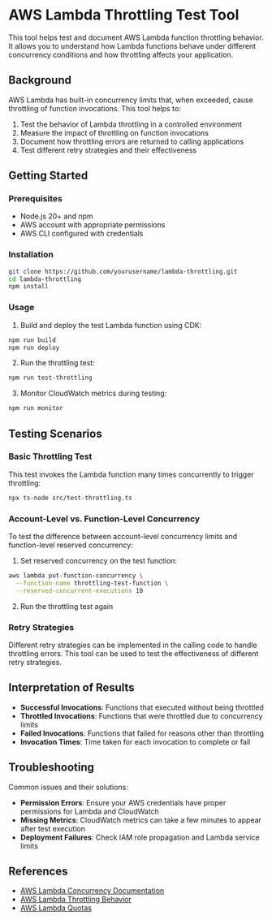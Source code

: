 # AWS Lambda Throttling Test Tool

This tool helps test and document AWS Lambda function throttling behavior. It allows you to understand how Lambda functions behave under different concurrency conditions and how throttling affects your application.

## Background

AWS Lambda has built-in concurrency limits that, when exceeded, cause throttling of function invocations. This tool helps to:

1. Test the behavior of Lambda throttling in a controlled environment
2. Measure the impact of throttling on function invocations
3. Document how throttling errors are returned to calling applications
4. Test different retry strategies and their effectiveness

## Getting Started

### Prerequisites

- Node.js 20+ and npm
- AWS account with appropriate permissions
- AWS CLI configured with credentials

### Installation

```bash
git clone https://github.com/yourusername/lambda-throttling.git
cd lambda-throttling
npm install
```

### Usage

1. Build and deploy the test Lambda function using CDK:

```bash
npm run build
npm run deploy
```

2. Run the throttling test:

```bash
npm run test-throttling
```

3. Monitor CloudWatch metrics during testing:

```bash
npm run monitor
```

## Testing Scenarios

### Basic Throttling Test

This test invokes the Lambda function many times concurrently to trigger throttling:

```bash
npx ts-node src/test-throttling.ts
```

### Account-Level vs. Function-Level Concurrency

To test the difference between account-level concurrency limits and function-level reserved concurrency:

1. Set reserved concurrency on the test function:

```bash
aws lambda put-function-concurrency \
  --function-name throttling-test-function \
  --reserved-concurrent-executions 10
```

2. Run the throttling test again

### Retry Strategies

Different retry strategies can be implemented in the calling code to handle throttling errors. This tool can be used to test the effectiveness of different retry strategies.

## Interpretation of Results

- **Successful Invocations**: Functions that executed without being throttled
- **Throttled Invocations**: Functions that were throttled due to concurrency limits
- **Failed Invocations**: Functions that failed for reasons other than throttling
- **Invocation Times**: Time taken for each invocation to complete or fail

## Troubleshooting

Common issues and their solutions:

- **Permission Errors**: Ensure your AWS credentials have proper permissions for Lambda and CloudWatch
- **Missing Metrics**: CloudWatch metrics can take a few minutes to appear after test execution
- **Deployment Failures**: Check IAM role propagation and Lambda service limits

## References

- [AWS Lambda Concurrency Documentation](https://docs.aws.amazon.com/lambda/latest/dg/invocation-scaling.html)
- [AWS Lambda Throttling Behavior](https://docs.aws.amazon.com/lambda/latest/dg/invocation-retries.html)
- [AWS Lambda Quotas](https://docs.aws.amazon.com/lambda/latest/dg/gettingstarted-limits.html)